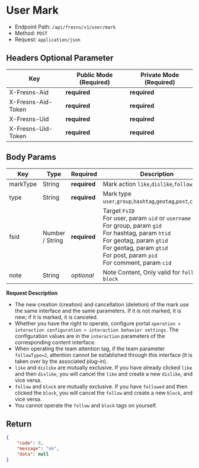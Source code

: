 # User Mark

- Endpoint Path: `/api/fresns/v1/user/mark`
- Method: `POST`
- Request: `application/json`

## Headers Optional Parameter

| Key | Public Mode (Required) | Private Mode (Required) |
| --- | --- | --- |
| X-Fresns-Aid | **required** | **required** |
| X-Fresns-Aid-Token | **required** | **required** |
| X-Fresns-Uid | **required** | **required** |
| X-Fresns-Uid-Token | **required** | **required** |

## Body Params

| Key | Type | Required | Description |
| --- | --- | --- | --- |
| markType | String | **required** | Mark action `like`,`dislike`,`follow`,`block` |
| type | String | **required** | Mark type `user`,`group`,`hashtag`,`geotag`,`post`,`comment` |
| fsid | Number / String | **required** | Target `FsID`<br>For user, param `uid` or `username`<br>For group, param `gid`<br>For hashtag, param `htid`<br>For geotag, param `gtid`<br>For geotag, param `gtid`<br>For post, param `pid`<br>For comment, param `cid` |
| note | String | *optional* | Note Content, Only valid for `follow` or `block` |

**Request Description**

- The new creation (creation) and cancellation (deletion) of the mark use the same interface and the same parameters. If it is not marked, it is new; if it is marked, it is canceled.
- Whether you have the right to operate, configure portal `operation > interaction configuration > interaction behavior settings`. The configuration values are in the `interaction` parameters of the corresponding content interface.
- When operating the team attention tag, if the team parameter `followType=2`, attention cannot be established through this interface (it is taken over by the associated plug-in).
- `like` and `dislike` are mutually exclusive. If you have already clicked `like` and then `dislike`, you will cancel the `like` and create a new `dislike`, and vice versa.
- `follow` and `block` are mutually exclusive. If you have `followed` and then clicked the `block`, you will cancel the `follow` and create a new `block`, and vice versa.
- You cannot operate the `follow` and `block` tags on yourself.

## Return

```json
{
    "code": 0,
    "message": "ok",
    "data": null
}
```
